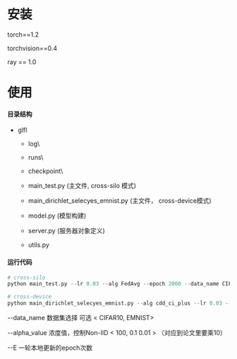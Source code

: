 # 安装

torch==1.2

torchvision==0.4

ray == 1.0

# 使用

#### 目录结构

- glfl

  - log\ 

  - runs\ 

  - checkpoint\ 

  - main_test.py (主文件, cross-silo 模式)
  - main_dirichlet_selecyes_emnist.py (主文件， cross-device模式)

  - model.py (模型构建)

  - server.py (服务器对象定义)

  - utils.py 

  



#### 运行代码

```python
# cross-silo
python main_test.py --lr 0.03 --alg FedAvg --epoch 2000 --data_name CIFAR10 --extname hello --E 1

# cross-device
python main_dirichlet_selecyes_emnist.py --alg cdd_ci_plus --lr 0.03 --data_name CIFAR10 --alpha_value 0.01 --epoch 10000 --E 1
```




--data_name  数据集选择  可选 < CIFAR10, EMNIST>

--alpha_value 浓度值，控制Non-IID < 100, 0.1 0.01 >   （对应到论文里要乘10）

--E 一轮本地更新的epoch次数

